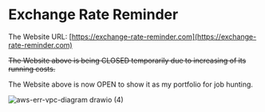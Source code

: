 # Exchange Rate Reminder

The Website URL: [https://exchange-rate-reminder.com](https://exchange-rate-reminder.com)

~~The Website above is being CLOSED temporarily due to increasing of its running costs.~~

The Website above is now OPEN to show it as my portfolio for job hunting.

![aws-err-vpc-diagram drawio (4)](https://user-images.githubusercontent.com/103486301/221421797-1a129a29-328c-42d6-b51a-5fb70208ff5d.png)
